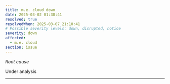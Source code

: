 ```yaml
---
title: m.e. cloud down
date: 2025-03-02 01:38:41
resolved: true
resolvedWhen: 2025-03-07 21:10:41
# Possible severity levels: down, disrupted, notice
severity: down
affected:
  - m.e. cloud
section: issue
---
```


*Root cause*

Under analysis

---



